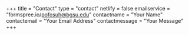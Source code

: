 +++
title = "Contact"
type = "contact"
netlify = false
emailservice = "formspree.io/pofosuh@bgsu.edu"
contactname = "Your Name"
contactemail = "Your Email Address"
contactmessage = "Your Message"
+++
